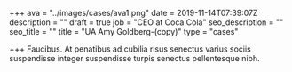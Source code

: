 +++
ava = "../images/cases/ava1.png"
date = 2019-11-14T07:39:07Z
description = ""
draft = true
job = "CEO at Coca Cola"
seo_description = ""
seo_title = ""
title = "UA Amy Goldberg-(copy)"
type = "cases"

+++
Faucibus. At penatibus ad cubilia risus senectus varius sociis suspendisse integer suspendisse turpis senectus pellentesque nibh.